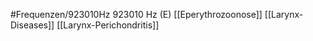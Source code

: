 #Frequenzen/923010Hz
923010 Hz (E)
[[Eperythrozoonose]]
[[Larynx-Diseases]]
[[Larynx-Perichondritis]]